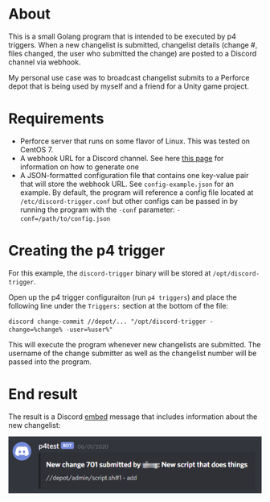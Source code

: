 # About

This is a small Golang program that is intended to be executed by p4 triggers. When a new changelist is submitted, changelist details (change #, files changed, the user who submitted the change) are posted to a Discord channel via webhook.

My personal use case was to broadcast changelist submits to a Perforce depot that is being used by myself and a friend for a Unity game project.

# Requirements

* Perforce server that runs on some flavor of Linux. This was tested on CentOS 7.
* A webhook URL for a Discord channel. See here [this page](https://support.discord.com/hc/en-us/articles/228383668-Intro-to-Webhooks&amp?page=3) for information on how to generate one
* A JSON-formatted configuration file that contains one key-value pair that will store the webhook URL. See `config-example.json` for an example. By default, the program will reference a config file located at `/etc/discord-trigger.conf` but other configs can be passed in by running the program with the `-conf` parameter: `-conf=/path/to/config.json`

# Creating the p4 trigger

For this example, the `discord-trigger` binary will be stored at `/opt/discord-trigger`.

 Open up the p4 trigger configuraiton (run `p4 triggers`) and place the following line under the `Triggers:` section at the bottom of the file:
 
 ```
 discord change-commit //depot/... "/opt/discord-trigger -change=%change% -user=%user%"
 ```
 
 This will execute the program whenever new changelists are submitted. The username of the change submitter as well as the changelist number will be passed into the program.
 
 # End result
 
 The result is a Discord [embed](https://discordjs.guide/popular-topics/embeds.html) message that includes information about the new changelist:
 
![Example message](/example-message.png?raw=true)
